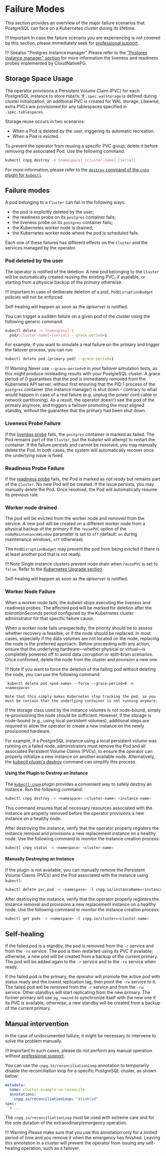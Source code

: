 # Failure Modes

This section provides an overview of the major failure scenarios that
PostgreSQL can face on a Kubernetes cluster during its lifetime.

!!! Important
    In case the failure scenario you are experiencing is not covered by this
    section, please immediately seek for [professional support](https://cloudnative-pg.io/support/).

!!! Seealso "Postgres instance manager"
    Please refer to the ["Postgres instance manager" section](instance_manager.md)
    for more information the liveness and readiness probes implemented by
    CloudNativePG.

## Storage Space Usage

The operator provisions a Persistent Volume Claim (PVC) for each PostgreSQL
instance to store `PGDATA`. If `.spec.walStorage` is defined during cluster
initialization, an additional PVC is created for WAL storage. Likewise, extra
PVCs are provisioned for any tablespaces specified in `.spec.tablespaces`.

Storage reuse occurs in two scenarios:

- When a Pod is deleted by the user, triggering its automatic recreation.
- When a Pod is evicted.

To prevent the operator from reusing a specific PVC group, delete it before
removing the associated Pod. Use the following command:

```sh
kubectl cnpg destroy -n [namespace] [cluster-name] [serial]
```

For more information, please refer to the
[`destroy` command of the `cnpg` plugin for `kubectl`](kubectl-plugin.md#destroy).

## Failure modes

A pod belonging to a `Cluster` can fail in the following ways:

* the pod is explicitly deleted by the user;
* the readiness probe on its `postgres` container fails;
* the liveness probe on its `postgres` container fails;
* the Kubernetes worker node is drained;
* the Kubernetes worker node where the pod is scheduled fails.

Each one of these failures has different effects on the `Cluster` and the
services managed by the operator.

### Pod deleted by the user

The operator is notified of the deletion. A new pod belonging to the
`Cluster` will be automatically created reusing the existing PVC, if available,
or starting from a physical backup of the *primary* otherwise.

!!! Important
    In case of deliberate deletion of a pod, `PodDisruptionBudget` policies
    will not be enforced.

Self-healing will happen as soon as the *apiserver* is notified.

You can trigger a sudden failure on a given pod of the cluster using the
following generic command:

```sh
kubectl delete -n [namespace] \
  pod/[cluster-name]-[serial] --grace-period=1
```

For example, if you want to simulate a real failure on the primary and trigger
the failover process, you can run:

```sh
kubectl delete pod [primary pod] --grace-period=1
```

!!! Warning
    Never use `--grace-period=0` in your failover simulation tests, as this
    might produce misleading results with your PostgreSQL cluster. A grace
    period of 0 guarantees that the pod is immediately removed from the
    Kubernetes API server, without first ensuring that the PID 1 process of
    the `postgres` container (the instance manager) is shut down - contrary
    to what would happen in case of a real failure (e.g. unplug the power cord
    cable or network partitioning).
    As a result, the operator doesn't see the pod of the primary anymore, and
    triggers a failover promoting the most aligned standby, without
    the guarantee that the primary had been shut down.

### Liveness Probe Failure

If the [liveness probe](instance_manager.md#liveness-probe) fails, the
`postgres` container is marked as failed. The Pod remains part of the
`Cluster`, but the *kubelet* will attempt to restart the container.
If the failure persists and cannot be resolved, you may manually delete the
Pod.
In both cases, the system will automatically recover once the underlying issue
is fixed.

### Readiness Probe Failure

If the [readiness probe](instance_manager.md#readiness-probe) fails, the Pod is
marked as *not ready* but remains part of the `Cluster`. No new Pod will be
created.
If the issue persists, you may manually delete the Pod. Once resolved, the Pod
will automatically resume its previous role.

### Worker node drained

The pod will be evicted from the worker node and removed from the service. A
new pod will be created on a different worker node from a physical backup of the
*primary* if the `reusePVC` option of the `nodeMaintenanceWindow` parameter
is set to `off` (default: `on` during maintenance windows, `off` otherwise).

The `PodDisruptionBudget` may prevent the pod from being evicted if there
is at least another pod that is not ready.

!!! Note
    Single instance clusters prevent node drain when `reusePVC` is
    set to `false`. Refer to the [Kubernetes Upgrade section](kubernetes_upgrade.md).

Self-healing will happen as soon as the *apiserver* is notified.

### Worker Node Failure

When a worker node fails, the *kubelet* stops executing the liveness
and readiness probes. The affected pod will be marked for deletion
after the *tolerationSeconds* period configured by the Kubernetes
cluster administrator for that specific failure cause.

When a worker node fails unexpectedly, the priority should be
to assess whether recovery is feasible, or if the node should be
replaced. In most cases, especially if the data volumes are not
located on the node, replacing the node is the preferred
approach. Before proceeding with any action, ensure that the
underlying hardware—whether physical or virtual—is completely powered
off to avoid data corruption or split-brain scenarios. Once confirmed,
delete the node from the cluster and provision a new one.

!!! Note
    If you want to force the deletion of the failing pod without
    deleting the node, you can use the following command:

    `kubectl delete pod <pod-name> --force --grace-period=0 -n <namespace>`

    Note that this simply makes Kubernetes stop tracking the pod, so you
    must be certain that the underlying container is not running anymore.

If the storage class used by the instance volumes is not node-bound,
simply re-provisioning the node should be sufficient. However, if the
storage is node-bound (e.g., using local persistent volumes),
additional steps are required to allow the operator to create a new
instance on the newly provisioned hardware.

For example, if a PostgreSQL instance using a local persistent volume
was running on a failed node, administrators must remove the Pod
and all associated Persistent Volume Claims (PVCs), to ensure the
operator can properly initialize a new instance on another available
node. Alternatively, the [kubectl plugin's destroy](kubectl-plugin.md#destroy)
command can simplify this process.

#### Using the Plugin to Destroy an Instance

The [`kubectl-cnpg`](kubectl-plugin.md) plugin provides a convenient way to
safely destroy an instance. Run the following command:

```sh
kubectl cnpg destroy -n <namespace> <cluster-name> <instance-name>
```

This command ensures that all necessary resources associated with the
instance are properly removed before the operator provisions a new
instance on a healthy node.

After destroying the instance, verify that the operator
properly registers the instance removal and provisions a new
replacement instance on a healthy node. Use the following command to
monitor the instance creation process:

```sh
kubectl cnpg status -n <namespace> <cluster-name>
```

#### Manually Destroying an Instance

If the plugin is not available, you can manually remove the Persistent
Volume Claims (PVCs) and the Pod associated with the instance using
`kubectl`:

```sh
kubectl delete pvc,pod -n <namespace> -l cnpg.io/instanceName=<instance-name> --force --grace-period=0
```

After destroying the instance, verify that the operator
properly registers the instance removal and provisions a new
replacement instance on a healthy node. Use the following command to
monitor the instance creation process:

```sh
kubectl get pods -n <namespace> -l cnpg.io/cluster=<cluster-name>
```

## Self-healing

If the failed pod is a standby, the pod is removed from the `-r` service
and from the `-ro` service.
The pod is then restarted using its PVC if available; otherwise, a new
pod will be created from a backup of the current primary. The pod
will be added again to the `-r` service and to the `-ro` service when ready.

If the failed pod is the primary, the operator will promote the active pod
with status ready and the lowest replication lag, then point the `-rw` service
to it. The failed pod will be removed from the `-r` service and from the
`-rw` service.
Other standbys will start replicating from the new primary. The former
primary will use `pg_rewind` to synchronize itself with the new one if its
PVC is available; otherwise, a new standby will be created from a backup of the
current primary.

## Manual intervention

In the case of undocumented failure, it might be necessary to intervene
to solve the problem manually.

!!! Important
    In such cases, please do not perform any manual operation without
    [professional support](https://cloudnative-pg.io/support/).

You can use the `cnpg.io/reconciliationLoop` annotation to temporarily disable
the reconciliation loop for a specific PostgreSQL cluster, as shown below:

``` yaml
metadata:
  name: cluster-example-no-reconcile
  annotations:
    cnpg.io/reconciliationLoop: "disabled"
spec:
  # ...
```

The `cnpg.io/reconciliationLoop` must be used with extreme care
and for the sole duration of the extraordinary/emergency operation.

!!! Warning
    Please make sure that you use this annotation only for a limited period of
    time and you remove it when the emergency has finished. Leaving this annotation
    in a cluster will prevent the operator from issuing any self-healing operation,
    such as a failover.


